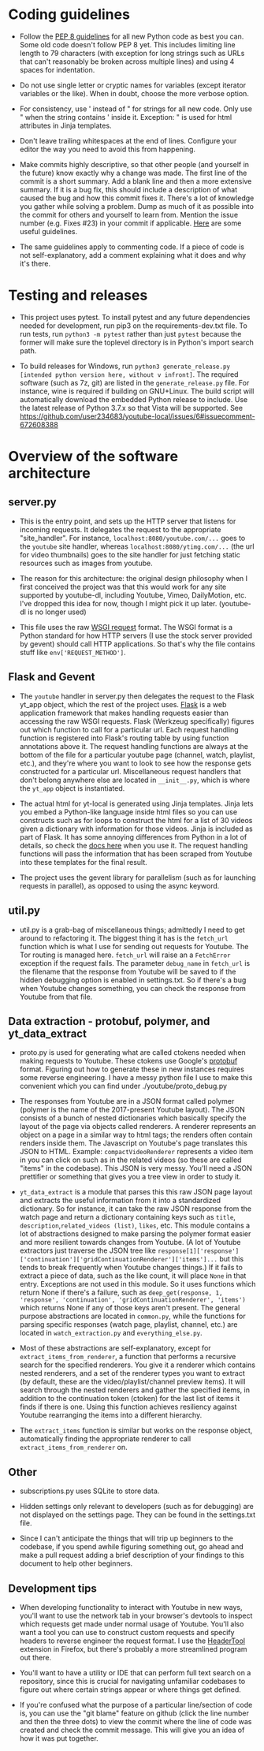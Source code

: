 # Coding guidelines
* Follow the [PEP 8 guidelines](https://www.python.org/dev/peps/pep-0008/) for all new Python code as best you can. Some old code doesn't follow PEP 8 yet. This includes limiting line length to 79 characters (with exception for long strings such as URLs that can't reasonably be broken across multiple lines) and using 4 spaces for indentation.

* Do not use single letter or cryptic names for variables (except iterator variables or the like). When in doubt, choose the more verbose option.

* For consistency, use ' instead of " for strings for all new code. Only use " when the string contains ' inside it. Exception: " is used for html attributes in Jinja templates.

* Don't leave trailing whitespaces at the end of lines. Configure your editor the way you need to avoid this from happening.

* Make commits highly descriptive, so that other people (and yourself in the future) know exactly why a change was made. The first line of the commit is a short summary. Add a blank line and then a more extensive summary. If it is a bug fix, this should include a description of what caused the bug and how this commit fixes it. There's a lot of knowledge you gather while solving a problem. Dump as much of it as possible into the commit for others and yourself to learn from. Mention the issue number (e.g. Fixes #23) in your commit if applicable. [Here](https://www.freecodecamp.org/news/writing-good-commit-messages-a-practical-guide/) are some useful guidelines.

* The same guidelines apply to commenting code. If a piece of code is not self-explanatory, add a comment explaining what it does and why it's there.

# Testing and releases
* This project uses pytest. To install pytest and any future dependencies needed for development, run pip3 on the requirements-dev.txt file. To run tests, run `python3 -m pytest` rather than just `pytest` because the former will make sure the toplevel directory is in Python's import search path.

* To build releases for Windows, run `python3 generate_release.py [intended python version here, without v infront]`. The required software (such as 7z, git) are listed in the `generate_release.py` file. For instance, wine is required if building on GNU+Linux. The build script will automatically download the embedded Python release to include. Use the latest release of Python 3.7.x so that Vista will be supported. See https://github.com/user234683/youtube-local/issues/6#issuecomment-672608388

# Overview of the software architecture

## server.py
* This is the entry point, and sets up the HTTP server that listens for incoming requests. It delegates the request to the appropriate "site_handler". For instance, `localhost:8080/youtube.com/...` goes to the `youtube` site handler, whereas `localhost:8080/ytimg.com/...` (the url for video thumbnails) goes to the site handler for just fetching static resources such as images from youtube.

* The reason for this architecture: the original design philosophy when I first conceived the project was that this would work for any site supported by youtube-dl, including Youtube, Vimeo, DailyMotion, etc. I've dropped this idea for now, though I might pick it up later. (youtube-dl is no longer used)

* This file uses the raw [WSGI request](https://www.python.org/dev/peps/pep-3333/) format. The WSGI format is a Python standard for how HTTP servers (I use the stock server provided by gevent) should call HTTP applications. So that's why the file contains stuff like `env['REQUEST_METHOD']`.


## Flask and Gevent
* The `youtube` handler in server.py then delegates the request to the Flask yt_app object, which the rest of the project uses. [Flask](https://flask.palletsprojects.com/en/1.1.x/) is a web application framework that makes handling requests easier than accessing the raw WSGI requests. Flask (Werkzeug specifically) figures out which function to call for a particular url. Each request handling function is registered into Flask's routing table by using function annotations above it. The request handling functions are always at the bottom of the file for a particular youtube page (channel, watch, playlist, etc.), and they're where you want to look to see how the response gets constructed for a particular url. Miscellaneous request handlers that don't belong anywhere else are located in `__init__.py`, which is where the `yt_app` object is instantiated.

* The actual html for yt-local is generated using Jinja templates. Jinja lets you embed a Python-like language inside html files so you can use constructs such as for loops to construct the html for a list of 30 videos given a dictionary with information for those videos. Jinja is included as part of Flask. It has some annoying differences from Python in a lot of details, so check the [docs here](https://jinja.palletsprojects.com/en/2.11.x/) when you use it. The request handling functions will pass the information that has been scraped from Youtube into these templates for the final result.
* The project uses the gevent library for parallelism (such as for launching requests in parallel), as opposed to using the async keyword.

## util.py
* util.py is a grab-bag of miscellaneous things; admittedly I need to get around to refactoring it. The biggest thing it has is the `fetch_url` function which is what I use for sending out requests for Youtube. The Tor routing is managed here. `fetch_url` will raise an a `FetchError` exception if the request fails. The parameter `debug_name` in `fetch_url` is the filename that the response from Youtube will be saved to if the hidden debugging option is enabled in settings.txt. So if there's a bug when Youtube changes something, you can check the response from Youtube from that file.

## Data extraction - protobuf, polymer, and yt_data_extract
* proto.py is used for generating what are called ctokens needed when making requests to Youtube. These ctokens use Google's [protobuf](https://developers.google.com/protocol-buffers) format. Figuring out how to generate these in new instances requires some reverse engineering. I have a messy python file I use to make this convenient which you can find under ./youtube/proto_debug.py

* The responses from Youtube are in a JSON format called polymer (polymer is the name of the 2017-present Youtube layout). The JSON consists of a bunch of nested dictionaries which basically specify the layout of the page via objects called renderers. A renderer represents an object on a page in a similar way to html tags; the renders often contain renders inside them. The Javascript on Youtube's page translates this JSON to HTML. Example: `compactVideoRenderer` represents a video item in you can click on such as in the related videos (so these are called "items" in the codebase). This JSON is very messy. You'll need a JSON prettifier or something that gives you a tree view in order to study it.

* `yt_data_extract` is a module that parses this this raw JSON page layout and extracts the useful information from it into a standardized dictionary. So for instance, it can take the raw JSON response from the watch page and return a dictionary containing keys such as `title`, `description`,`related_videos (list)`, `likes`, etc. This module contains a lot of abstractions designed to make parsing the polymer format easier and more resilient towards changes from Youtube. (A lot of Youtube extractors just traverse the JSON tree like `response[1]['response']['continuation']['gridContinuationRenderer']['items']...` but this tends to break frequently when Youtube changes things.) If it fails to extract a piece of data, such as the like count, it will place `None` in that entry. Exceptions are not used in this module. So it uses functions which return None if there's a failure, such as `deep_get(response, 1, 'response', 'continuation', 'gridContinuationRenderer', 'items')` which returns None if any of those keys aren't present. The general purpose abstractions are located in `common.py`, while the functions for parsing specific responses (watch page, playlist, channel, etc.) are located in `watch_extraction.py` and `everything_else.py`.

* Most of these abstractions are self-explanatory, except for `extract_items_from_renderer`, a function that performs a recursive search for the specified renderers. You give it a renderer which contains nested renderers, and a set of the renderer types you want to extract (by default, these are the video/playlist/channel preview items). It will search through the nested renderers and gather the specified items, in addition to the continuation token (ctoken) for the last list of items it finds if there is one. Using this function achieves resiliency against Youtube rearranging the items into a different hierarchy.

* The `extract_items` function is similar but works on the response object, automatically finding the appropriate renderer to call `extract_items_from_renderer` on.


## Other
* subscriptions.py uses SQLite to store data.

* Hidden settings only relevant to developers (such as for debugging) are not displayed on the settings page. They can be found in the settings.txt file.

* Since I can't anticipate the things that will trip up beginners to the codebase, if you spend awhile figuring something out, go ahead and make a pull request adding a brief description of your findings to this document to help other beginners.

## Development tips
* When developing functionality to interact with Youtube in new ways, you'll want to use the network tab in your browser's devtools to inspect which requests get made under normal usage of Youtube. You'll also want a tool you can use to construct custom requests and specify headers to reverse engineer the request format. I use the [HeaderTool](https://github.com/loreii/HeaderTool) extension in Firefox, but there's probably a more streamlined program out there.

* You'll want to have a utility or IDE that can perform full text search on a repository, since this is crucial for navigating unfamiliar codebases to figure out where certain strings appear or where things get defined.

* If you're confused what the purpose of a particular line/section of code is, you can use the "git blame" feature on github (click the line number and then the three dots) to view the commit where the line of code was created and check the commit message. This will give you an idea of how it was put together.
